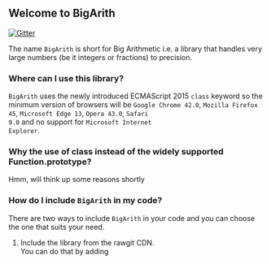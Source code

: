 ## Welcome to BigArith
[![Gitter](https://badges.gitter.im/osofem/BigArith-js.svg)](https://gitter.im/BigArith-js/Lobby?utm_source=badge&utm_medium=badge&utm_campaign=pr-badge&utm_content=badge)

The name <code>BigArith</code> is short for Big Arithmetic i.e. a library that handles very large numbers (be it integers or fractions) to precision.

### Where can I use this library?
<code>BigArith</code> uses the newly introduced ECMAScript 2015 <code>class</code> keyword so the minimum version of browsers will be <code>Google Chrome 42.0</code>, <code>Mozilla Firefox 45</code>, <code>Microsoft Edge 13</code>, <code>Opera 43.0</code>, <code>Safari 9.0</code> and no support for <code>Microsoft Internet Explorer</code>.

### Why the use of class instead of the widely supported Function.prototype?
Hmm, will think up some reasons shortly

### How do I include <code>BigArith</code> in my code?
There are two ways to include <code>BigArith</code> in your code and you can choose the one that suits your need.
1. Include the library from the rawgit CDN.<br>
  You can do that by adding <code><script src="https://cdn.rawgit.com/osofem/BigArith.js/v0.0/BigArith.js"></script&gt;</code> to your code (but remember to change the <code>v0.0</code> part to the version you are targetting, the latest version is always recommended). Check https://github.com/osofem/BigArith.js/releases/ for the latest version.
2. Download the source from GitHub.com<br>
You can also download <code>BigArith</code> from <code>https://github.com/osofem/BigArith.js/releases/</code> (the latest version is always recommended).

### How do I initialize the <code>BigArith</code> object
The <code>BigArith</code> object can be initialized with a single line of code.
```javascript
var ba = new BigArith();
```
This single line will simply initialize the variable <code>ba</code> to a <code>BigArith</code> object of value <code>"0"</code>.

Other ways to initialize the library are
##### 1. Initiating with number
```javascript
var ba = new BigArith(12345);
```
The number must be between the <code>Number.MIN_SAFE_INTEGER</code> and <code>Number.MAX_SAFE_INTEGER</code> value else an error will be thrown. <em>Only integers are recommended for this method</em> however this will not throw an error if fractions are used. However, <em>it is recommended that fractions are initialized with strings.</em> See <a href="#init_string">here</a>.

##### 2. Initiating with string
```javascript
var ba = new BigArith("67876445565433556789877654567987457008645656765434567889086654234542126677.8977566766788767");
var bb = new BigArith(""); //this initialize variable bb to a BigArith object of value "0"
var bc = new BigArith("-123"); //this initialize variable bb to a BigArith object of value "-123"
var bd = new BigArith("+123"); //this initialize variable bd to a BigArith object of value "123"
```
<code>BigArith</code> also accepts strings of digits. This can be of any length, can be negative, positive, integer, or fracton. <em>If fractions are to be used, it is recommended they are passed in as strings.</em> An empty string initialize to <code>"0"</code>

##### 3. Initiating with words
```javascript
var ba = new BigArith("negative five million six hundred and thirty seven thousand eight hundred and six five point three two");
var bb = new BigArith("positive three"); //this initialize variable bb to a BigArith object of value "3"
var bc = new BigArith("three"); //this initialize variable bc to a BigArith object of value "3"
var bd = new BigArith("point two three seven"); //this initialize variable bd to a BigArith object of value "0.237"
```
<code>BigArith</code> accepts english words of up to <code>&#177;1x10<sup>124</sup>-0.0000{insert 195 more zeroes}01</code> (i.e. <code>nine hundred and ninety nine quadragintillion point nine nine nine nine nine {insert 195 more "nine"'s}</code>). A negative number <em>should</em> start with the word <code>"negative"</code>, a positive number can start with the "postive" word or this can be outrightly omitted. The fraction part <em>should be spelt out</em> after the word <code>point</code> or else the word will evaluate to <code>NaN</code>.

```javascript
var ba = new BigArith("three point one two"); // This evaluate to '3.12"
var bb = new BigArith("three point twelve"); // This evaluate to NaN
```
##### 4. Initiating with a constant
```javascript
var ba = new BigArith("PI"); // this evaluate to "3.14159265358979323846264338327950288419716939937510582097494459230781640628620899862803482534211706798214808651328230664709384460955058223172535940812848111745028410270193852110555964462294895493038196"
```
<code>BigArith</code> has a list of inbuilt constants which can be ble used the initialization. Check <a href="#list_constant">here</a> for the updated list.
